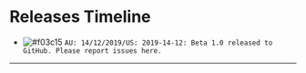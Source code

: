# Releases Timeline

- ![#f03c15](https://placehold.it/15/f03c15/000000?text=+) `AU: 14/12/2019/US: 2019-14-12: Beta 1.0 released to GitHub. Please report issues here.`
---
